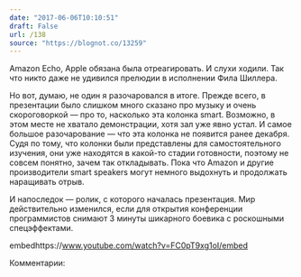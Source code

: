 ```yaml
---
date: "2017-06-06T10:10:51"
draft: False
url: /138
source: "https://blognot.co/13259"
---
```


Amazon Echo, Apple обязана была отреагировать. И слухи ходили. Так что никто даже не удивился прелюдии в исполнении Фила Шиллера.

Но вот, думаю, не один я разочаровался в итоге. Прежде всего, в презентации было слишком много сказано про музыку и очень скороговоркой — про то, насколько эта колонка smart. Возможно, в этом месте не хватало демонстрации, хотя зал уже явно устал. И самое большое разочарование — что эта колонка не появится ранее декабря. Судя по тому, что колонки были представлены для самостоятельного изучения, они уже находятся в какой-то стадии готовности, поэтому не совсем понятно, зачем так откладывать. Пока что Amazon и другие производители smart speakers могут немного выдохнуть и продолжать наращивать отрыв.

И напоследок — ролик, с которого началась презентация. Мир действительно изменился, если для открытия конференции программистов снимают 3 минуты шикарного боевика с роскошными спецэффектами.

embedhttps://www.youtube.com/watch?v=FC0pT9xg1oI/embed

Комментарии:
